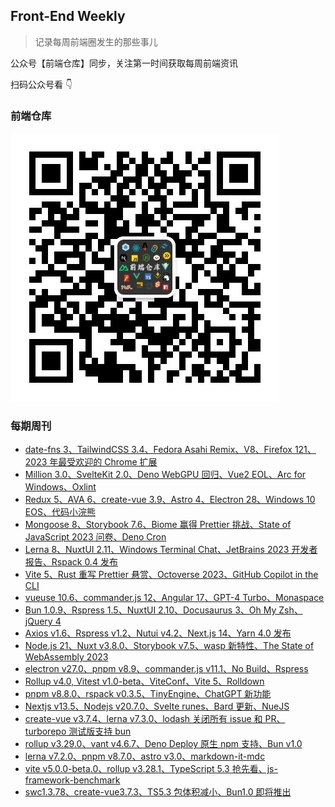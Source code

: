 ## Front-End Weekly

> 记录每周前端圈发生的那些事儿

公众号【前端仓库】同步，关注第一时间获取每周前端资讯

扫码公众号看 👇

### 前端仓库

![前端仓库](./assets/gzh.jpg)

### 每期周刊

- [date-fns 3、TailwindCSS 3.4、Fedora Asahi Remix、V8、Firefox 121、2023 年最受欢迎的 Chrome 扩展](https://github.com/hezizi/front-end-weekly/blob/main/src/2023-12-24.md)
- [Million 3.0、SvelteKit 2.0、Deno WebGPU 回归、Vue2 EOL、Arc for Windows、Oxlint](https://github.com/hezizi/front-end-weekly/blob/main/src/2023-12-17.md)
- [Redux 5、AVA 6、create-vue 3.9、Astro 4、Electron 28、Windows 10 EOS、代码小浣熊](https://github.com/hezizi/front-end-weekly/blob/main/src/2023-12-10.md)
- [Mongoose 8、Storybook 7.6、Biome 赢得 Prettier 挑战、State of JavaScript 2023 问卷、Deno Cron](https://github.com/hezizi/front-end-weekly/blob/main/src/2023-12-03.md)
- [Lerna 8、NuxtUI 2.11、Windows Terminal Chat、JetBrains 2023 开发者报告、Rspack 0.4 发布](https://github.com/hezizi/front-end-weekly/blob/main/src/2023-11-26.md)
- [Vite 5、Rust 重写 Prettier 悬赏、Octoverse 2023、GitHub Copilot in the CLI](https://github.com/hezizi/front-end-weekly/blob/main/src/2023-11-19.md)
- [vueuse 10.6、commander.js 12、Angular 17、GPT-4 Turbo、Monaspace](https://github.com/hezizi/front-end-weekly/blob/main/src/2023-11-12.md)
- [Bun 1.0.9、Rspress 1.5、NuxtUI 2.10、Docusaurus 3、Oh My Zsh、jQuery 4](https://github.com/hezizi/front-end-weekly/blob/main/src/2023-11-05.md)
- [Axios v1.6、Rspress v1.2、Nutui v4.2、Next.js 14、Yarn 4.0 发布](https://github.com/hezizi/front-end-weekly/blob/main/src/2023-10-29.md)
- [Node.js 21、Nuxt v3.8.0、Storybook v7.5、wasp 新特性、The State of WebAssembly 2023](https://github.com/hezizi/front-end-weekly/blob/main/src/2023-10-22.md)
- [electron v27.0、pnpm v8.9、commander.js v11.1、No Build、Rspress](https://github.com/hezizi/front-end-weekly/blob/main/src/2023-10-13.md)
- [Rollup v4.0, Vitest v1.0-beta、ViteConf、Vite 5、Rolldown](https://github.com/hezizi/front-end-weekly/blob/main/src/2023-10-06.md)
- [pnpm v8.8.0、rspack v0.3.5、TinyEngine、ChatGPT 新功能](https://github.com/hezizi/front-end-weekly/blob/main/src/2023-09-28.md)
- [Nextjs v13.5、Nodejs v20.7.0、Svelte runes、Bard 更新、NueJS](https://github.com/hezizi/front-end-weekly/blob/main/src/2023-09-22.md)
- [create-vue v3.7.4、lerna v7.3.0、lodash 关闭所有 issue 和 PR、turborepo 测试版支持 bun](https://github.com/hezizi/front-end-weekly/blob/main/src/2023-09-17.md)
- [rollup v3.29.0、vant v4.6.7、Deno Deploy 原生 npm 支持、Bun v1.0](https://github.com/hezizi/front-end-weekly/blob/main/src/2023-09-08.md)
- [lerna v7.2.0、pnpm v8.7.0、astro v3.0、markdown-it-mdc](https://github.com/hezizi/front-end-weekly/blob/main/src/2023-09-02.md)
- [vite v5.0.0-beta.0、rollup v3.28.1、TypeScript 5.3 抢先看、js-framework-benchmark](https://github.com/hezizi/front-end-weekly/blob/main/src/2023-08-25.md)
- [swc1.3.78、create-vue3.7.3、TS5.3 包体积减小、Bun1.0 即将推出](https://github.com/hezizi/front-end-weekly/blob/main/src/2023-08-20.md)
